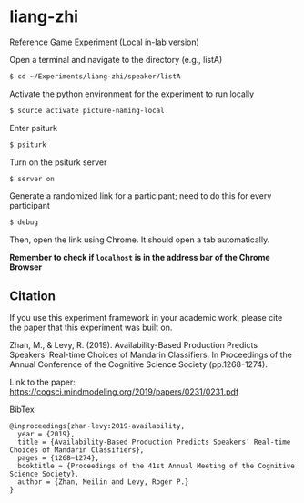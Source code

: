 # liang-zhi
Reference Game Experiment (Local in-lab version)

Open a terminal and navigate to the directory (e.g., listA)
```sh
$ cd ~/Experiments/liang-zhi/speaker/listA
```
Activate the python environment for the experiment to run locally
```sh
$ source activate picture-naming-local
```
Enter psiturk
```sh
$ psiturk
```
Turn on the psiturk server
```sh
$ server on
```
Generate a randomized link for a participant; need to do this for every participant
```sh
$ debug
```
Then, open the link using Chrome. It should open a tab automatically. 

**Remember to check if `localhost` is in the address bar of the Chrome Browser**

## Citation

If you use this experiment framework in your academic work, please cite the paper that this experiment was built on. 

Zhan, M., & Levy, R. (2019). Availability-Based Production Predicts Speakers’ Real-time Choices of Mandarin Classifiers. In Proceedings of the Annual Conference of the Cognitive Science Society (pp.1268-1274).

Link to the paper: https://cogsci.mindmodeling.org/2019/papers/0231/0231.pdf

BibTex

```
@inproceedings{zhan-levy:2019-availability,
  year = {2019},
  title = {Availability-Based Production Predicts Speakers’ Real-time Choices of Mandarin Classifiers},
  pages = {1268–1274},
  booktitle = {Proceedings of the 41st Annual Meeting of the Cognitive Science Society},
  author = {Zhan, Meilin and Levy, Roger P.}
}
```
